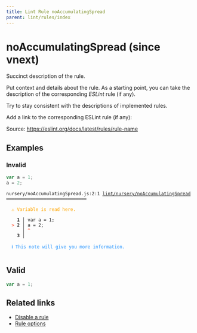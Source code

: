 ```yaml
---
title: Lint Rule noAccumulatingSpread
parent: lint/rules/index
---
```


# noAccumulatingSpread (since vnext)

Succinct description of the rule.

Put context and details about the rule.
As a starting point, you can take the description of the corresponding _ESLint_ rule (if any).

Try to stay consistent with the descriptions of implemented rules.

Add a link to the corresponding ESLint rule (if any):

Source: https://eslint.org/docs/latest/rules/rule-name

## Examples

### Invalid

```jsx
var a = 1;
a = 2;
```

<pre class="language-text"><code class="language-text">nursery/noAccumulatingSpread.js:2:1 <a href="https://docs.rome.tools/lint/rules/noAccumulatingSpread">lint/nursery/noAccumulatingSpread</a> ━━━━━━━━━━━━━━━━━━━━━━━━━━━━━━

<strong><span style="color: Orange;">  </span></strong><strong><span style="color: Orange;">⚠</span></strong> <span style="color: Orange;">Variable is read here.</span>
  
    <strong>1 │ </strong>var a = 1;
<strong><span style="color: Tomato;">  </span></strong><strong><span style="color: Tomato;">&gt;</span></strong> <strong>2 │ </strong>a = 2;
   <strong>   │ </strong><strong><span style="color: Tomato;">^</span></strong>
    <strong>3 │ </strong>
  
<strong><span style="color: rgb(38, 148, 255);">  </span></strong><strong><span style="color: rgb(38, 148, 255);">ℹ</span></strong> <span style="color: rgb(38, 148, 255);">This note will give you more information.</span>
  
</code></pre>

## Valid

```jsx
var a = 1;
```

## Related links

- [Disable a rule](/linter/#disable-a-lint-rule)
- [Rule options](/linter/#rule-options)
